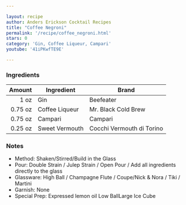 ```yaml
---

layout: recipe
author: Anders Erickson Cocktail Recipes
title: "Coffee Negroni"
permalink: '/recipe/coffee_negroni.html'
stars: 0
category: 'Gin, Coffee Liqueur, Campari'
youtube: '41iPKwfTE9E'

---
```


### Ingredients

| Amount  | Ingredient               | Brand                    |
| ------: | -------------- | ------------------------- |
|    1 oz | Gin            | Beefeater                 |
| 0.75 oz | Coffee Liqueur | Mr. Black Cold Brew       |
| 0.75 oz | Campari        | Campari                   |
| 0.25 oz | Sweet Vermouth | Cocchi Vermouth di Torino |

### Notes

- Method: Shaken/Stirred/Build in the Glass
- Pour: Double Strain / Julep Strain / Open Pour / Add all ingredients directly to the glass
- Glassware: High Ball / Champagne Flute / Coupe/Nick & Nora / Tiki / Martini
- Garnish: None
- Special Prep: Expressed lemon oil Low BallLarge Ice Cube


